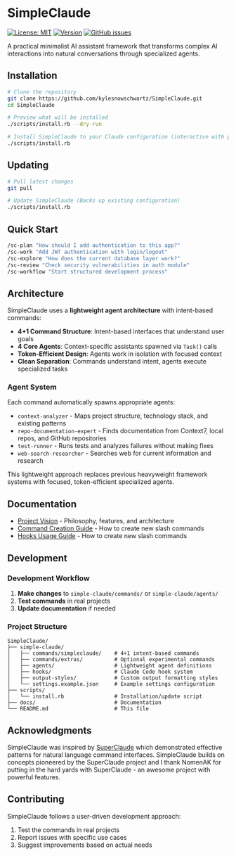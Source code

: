 # SimpleClaude

[![License: MIT](https://img.shields.io/badge/License-MIT-yellow.svg)](https://opensource.org/licenses/MIT) [![Version](https://img.shields.io/badge/version-2.0.0-blue.svg)](https://github.com/kylesnowschwartz/SimpleClaude) [![GitHub issues](https://img.shields.io/github/issues/kylesnowschwartz/SimpleClaude)](https://github.com/kylesnowschwartz/SimpleClaude/issues)

A practical minimalist AI assistant framework that transforms complex AI interactions into natural conversations through specialized agents.

## Installation

```bash
# Clone the repository
git clone https://github.com/kylesnowschwartz/SimpleClaude.git
cd SimpleClaude

# Preview what will be installed
./scripts/install.rb --dry-run

# Install SimpleClaude to your Claude configuration (interactive with prompts)
./scripts/install.rb
```

## Updating

```bash
# Pull latest changes
git pull

# Update SimpleClaude (Backs up existing configuration)
./scripts/install.rb
```

## Quick Start

```bash
/sc-plan "How should I add authentication to this app?"
/sc-work "Add JWT authentication with login/logout"
/sc-explore "How does the current database layer work?"
/sc-review "Check security vulnerabilities in auth module"
/sc-workflow "Start structured development process"
```

## Architecture

SimpleClaude uses a **lightweight agent architecture** with intent-based commands:

- **4+1 Command Structure**: Intent-based interfaces that understand user goals
- **4 Core Agents**: Context-specific assistants spawned via `Task()` calls
- **Token-Efficient Design**: Agents work in isolation with focused context
- **Clean Separation**: Commands understand intent, agents execute specialized tasks

### Agent System

Each command automatically spawns appropriate agents:

- `context-analyzer` - Maps project structure, technology stack, and existing patterns
- `repo-documentation-expert` - Finds documentation from Context7, local repos, and GitHub repositories
- `test-runner` - Runs tests and analyzes failures without making fixes
- `web-search-researcher` - Searches web for current information and research

This lightweight approach replaces previous heavyweight framework systems with focused, token-efficient specialized agents.

## Documentation

- [Project Vision](docs/VISION.md) - Philosophy, features, and architecture
- [Command Creation Guide](docs/AI_SLASH_COMMAND_CREATION_GUIDE.md) - How to create new slash commands
- [Hooks Usage Guide](docs/HOOKS_GUIDE.md) - How to create new slash commands

## Development

### Development Workflow

1. **Make changes** to `simple-claude/commands/` or `simple-claude/agents/`
2. **Test commands** in real projects
3. **Update documentation** if needed

### Project Structure

```
SimpleClaude/
├── simple-claude/
│   ├── commands/simpleclaude/    # 4+1 intent-based commands
│   ├── commands/extras/          # Optional experimental commands
│   ├── agents/                   # Lightweight agent definitions
│   ├── hooks/                    # Claude Code hook system
│   ├── output-styles/            # Custom output formatting styles
│   └── settings.example.json     # Example settings configuration
├── scripts/
│   └── install.rb                # Installation/update script
├── docs/                         # Documentation
└── README.md                     # This file
```

## Acknowledgments

SimpleClaude was inspired by [SuperClaude](https://github.com/NomenAK/SuperClaude) which demonstrated effective patterns for natural language command interfaces. SimpleClaude builds on concepts pioneered by the SuperClaude project and I thank NomenAK for putting in the hard yards with SuperClaude - an awesome project with powerful features.

## Contributing

SimpleClaude follows a user-driven development approach:

1. Test the commands in real projects
2. Report issues with specific use cases
3. Suggest improvements based on actual needs
